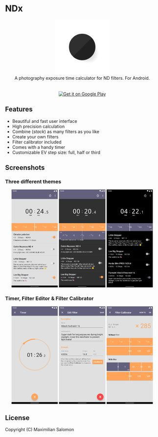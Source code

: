 # NDx

<!-- logo -->
<div align="center">
   <img alt="Logo" height="180" src="art/icon.svg">
   <div style="padding-bottom: 35px">A photography exposure time calculator for ND filters. For Android.</div>
   <a href="https://play.google.com/store/apps/details?id=de.salomax.ndx"><img alt="Get it on Google Play" height="75" src="https://play.google.com/intl/en_us/badges/images/generic/en_badge_web_generic.png"></a>
</div>


## Features

* Beautiful and fast user interface
* High precision calculation
* Combine (*stack*) as many filters as you like
* Create your own filters
* Filter calibrator included
* Comes with a handy timer
* Customizable EV step size: full, half or third


## Screenshots

### Three different themes
<div align="center">
   <img src="art/screenshots/screen01.png" width="30%" alt="screenshot 1">
   <img src="art/screenshots/screen02.png" width="30%" alt="screenshot 2">
   <img src="art/screenshots/screen03.png" width="30%" alt="screenshot 3">
</div>

### Timer, Filter Editor & Filter Calibrator
<div align="center">
   <img src="art/screenshots/screen04.png" width="30%" alt="screenshot 4">
   <img src="art/screenshots/screen05.png" width="30%" alt="screenshot 5">
   <img src="art/screenshots/screen06.png" width="30%" alt="screenshot 6">
</div>


## License

Copyright (C) Maximilian Salomon
